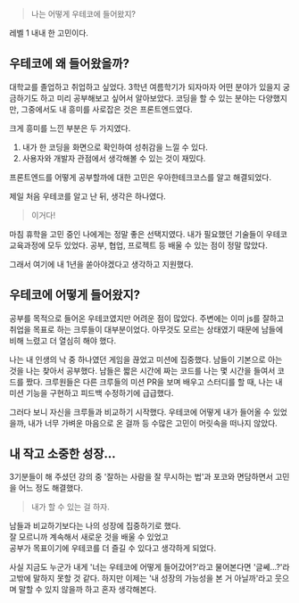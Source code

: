 > 나는 어떻게 우테코에 들어왔지?

레벨 1 내내 한 고민이다.

## 우테코에 왜 들어왔을까?

대학교를 졸업하고 취업하고 싶었다.
3학년 여름학기가 되자마자 어떤 분야가 있을지 궁금하기도 하고 미리 공부해보고 싶어서 알아보았다.
코딩을 할 수 있는 분야는 다양했지만, 그중에서도 내 흥미를 사로잡은 것은 프론트엔드였다. <br>

크게 흥미를 느낀 부분은 두 가지였다.

1. 내가 한 코딩을 화면으로 확인하여 성취감을 느낄 수 있다.
2. 사용자와 개발자 관점에서 생각해볼 수 있는 것이 재밌다.

프론트엔드를 어떻게 공부할까에 대한 고민은 우아한테크코스를 알고 해결되었다.<br>

제일 처음 우테코를 알고 난 뒤, 생각은 하나였다.

> 이거다!

마침 휴학을 고민 중인 나에게는 정말 좋은 선택지였다.
내가 필요했던 기술들이 우테코 교육과정에 모두 있었다.
공부, 협업, 프로젝트 등 배울 수 있는 점이 정말 많았다.

그래서 여기에 내 1년을 쏟아야겠다고 생각하고 지원했다.

## 우테코에 어떻게 들어왔지?

공부를 목적으로 들어온 우테코였지만 어려운 점이 많았다.
주변에는 이미 js를 잘하고 취업을 목표로 하는 크루들이 대부분이었다.
아무것도 모르는 상태였기 때문에 남들에 비해 느렸고 더 열심히 해야 했다.

나는 내 인생의 낙 중 하나였던 게임을 끊었고 미션에 집중했다. 남들이 기본으로 아는 것을 나는 찾아서 공부했다. 남들은 짧은 시간에 짜는 코드를 나는 몇 시간을 들여서 코드를 짰다. 크루원들은 다른 크루들의 미션 PR을 보며 배우고 스터디를 할 때, 나는 내 미션 기능을 구현하고 피드백 수정하기에 급급했다.

그러다 보니 자신을 크루들과 비교하기 시작했다. 우테코에 어떻게 내가 들어올 수 있었을까, 내가 너무 가벼운 마음으로 온 걸까 등 수많은 고민이 머릿속을 떠나지 않았다.

## 내 작고 소중한 성장...

3기분들이 해 주셨던 강의 중 '잘하는 사람을 잘 무시하는 법'과 포코와 면담하면서 고민을 어느 정도 해결했다.

> 내가 할 수 있는 걸 하자.

남들과 비교하기보다는 나의 성장에 집중하기로 했다.<br>
잘 모르니까 계속해서 새로운 것을 배울 수 있었고 <br>
공부가 목표이기에 우테코를 더 즐길 수 있다고 생각하게 되었다.

사실 지금도 누군가 내게 '너는 우테코에 어떻게 들어갔어?'라고 물어본다면 '글쎄…?'라고밖에 말하지 못할 것 같다. 하지만 이제는 '내 성장의 가능성을 본 거 아닐까'라고 웃으며 말할 수 있지 않을까 하고 혼자 생각해본다.
